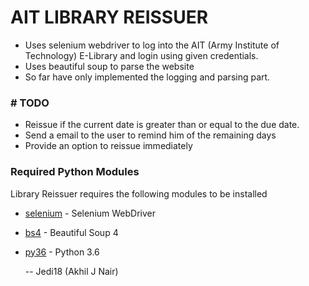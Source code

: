 # AIT LIBRARY REISSUER



  - Uses selenium webdriver to log into the AIT (Army Institute of Technology) E-Library and login using given credentials.
  - Uses beautiful soup to parse the website
  - So far have only implemented the logging and parsing part.
### # TODO

  - Reissue if the current date is greater than or equal to the due date.
  - Send a email to the user to remind him of the remaining days
  - Provide an option to reissue immediately

### Required Python Modules

Library Reissuer requires the following modules to be installed

* [selenium] - Selenium WebDriver
* [bs4] - Beautiful Soup 4
* [py36] - Python 3.6




   [selenium]: <https://www.seleniumhq.org/>
   [bs4]: <https://www.crummy.com/software/BeautifulSoup/bs4/doc/>
   [py36]: <https://www.python.org/downloads/release/python-360/>
   [datetime]: <https://www.w3schools.com/python/python_datetime.asp>

   -- Jedi18 (Akhil J Nair)
